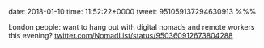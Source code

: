date: 2018-01-10
time: 11:52:22+0000
tweet: 951059137294630913
%%%

London people: want to hang out with digital nomads and remote workers this evening? [twitter.com/NomadList/status/950360912673804288](https://twitter.com/NomadList/status/950360912673804288)
